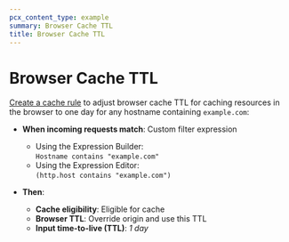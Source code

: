 ```yaml
---
pcx_content_type: example
summary: Browser Cache TTL
title: Browser Cache TTL
---
```


# Browser Cache TTL

[Create a cache rule](/cache/how-to/cache-rules/create-dashboard/) to adjust browser cache TTL for caching resources in the browser to one day for any hostname containing `example.com`:

<div class="DocsMarkdown--example">

- **When incoming requests match**: Custom filter expression
    - Using the Expression Builder:<br>
        `Hostname contains "example.com"`
    - Using the Expression Editor:<br>
        `(http.host contains "example.com")`

- **Then**:
    - **Cache eligibility**: Eligible for cache
    - **Browser TTL**: Override origin and use this TTL
    - **Input time-to-live (TTL)**: _1 day_

</div>